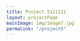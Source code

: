 ```yaml
---
title: Project 5111111
layout: projectPage
mainImage: img/image7.jpg
permalink: "/project5"
---
```


